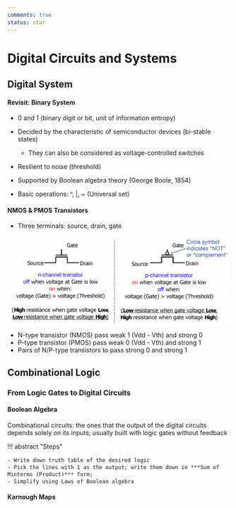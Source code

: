 ```yaml
---
comments: true
status: star
---
```


# Digital Circuits and Systems

## Digital System

#### Revisit: Binary System

- 0 and 1 (binary digit or bit, unit of information entropy)
- Decided by the characteristic of semiconductor devices (bi-stable states)

	- They can also be considered as voltage-controlled switches

- Resilient to noise (threshold)
- Supported by Boolean algebra theory (George Boole, 1854)
- Basic operations: ^, |, ~ (Universal set)

#### NMOS & PMOS Transistors

- Three terminals: source, drain, gate

![](img/npmos.png)

- N-type transistor (NMOS) pass weak 1 (Vdd - Vth) and strong 0
- P-type transistor (PMOS) pass weak 0 (Vdd - Vth) and strong 1
- Pairs of N/P-type transistors to pass strong 0 and strong 1

## Combinational Logic

### From Logic Gates to Digital Circuits

#### Boolean Algebra

Combinational circuits: the ones that the output of the digital circuits depends solely on its inputs; usually built with logic gates without feedback

!!! abstract "Steps"

	- Write down truth table of the desired logic
	- Pick the lines with 1 as the output; write them down in ***Sum of Minterms (Product)*** form;
	- Simplify using Laws of Boolean algebra

#### Karnough Maps